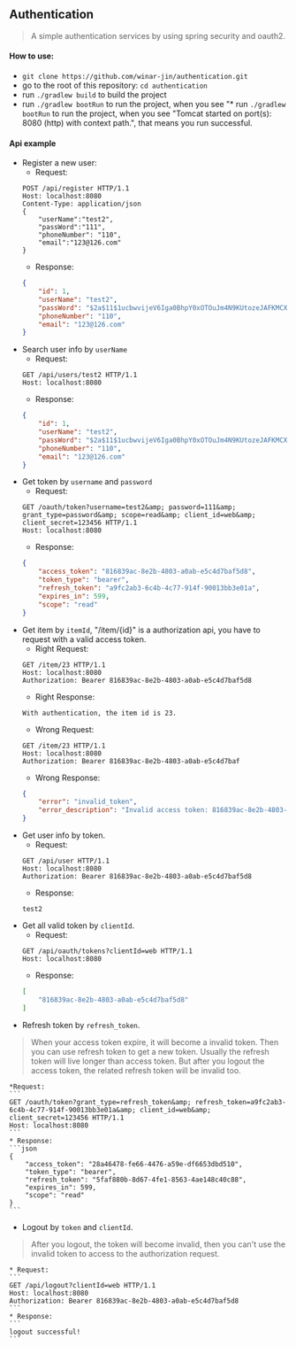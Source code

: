 ## Authentication 
> A simple authentication services by using spring security and oauth2.

#### How to use:
* `git clone https://github.com/winar-jin/authentication.git`
* go to the root of this repository: `cd authentication`
* run `./gradlew build` to build the project
* run `./gradlew bootRun` to run the project, when you see "* run `./gradlew bootRun` to run the project, when you see "Tomcat started on port(s): 8080 (http) with context path.", that means you run successful.

#### Api example
* Register a new user:
    * Request:
    ```
    POST /api/register HTTP/1.1
    Host: localhost:8080
    Content-Type: application/json
    {
        "userName":"test2",
        "passWord":"111",
        "phoneNumber": "110",
        "email":"123@126.com"
    }
    ```
    * Response:
    ```json
    {
        "id": 1,
        "userName": "test2",
        "passWord": "$2a$11$1ucbwvijeV6Iga0BhpY0xOTOuJm4N9KUtozeJAFKMCXiBujzauquG",
        "phoneNumber": "110",
        "email": "123@126.com"
    }
    ```
* Search user info by `userName`
    * Request:
    ```
    GET /api/users/test2 HTTP/1.1
    Host: localhost:8080
    ```
    * Response:
    ```json
    {
        "id": 1,
        "userName": "test2",
        "passWord": "$2a$11$1ucbwvijeV6Iga0BhpY0xOTOuJm4N9KUtozeJAFKMCXiBujzauquG",
        "phoneNumber": "110",
        "email": "123@126.com"
    }
    ```
* Get token by `username` and `password`
    * Request:
    ```
    GET /oauth/token?username=test2&amp; password=111&amp; grant_type=password&amp; scope=read&amp; client_id=web&amp; client_secret=123456 HTTP/1.1
    Host: localhost:8080
    ```
    * Response:
    ```json
    {
        "access_token": "816839ac-8e2b-4803-a0ab-e5c4d7baf5d8",
        "token_type": "bearer",
        "refresh_token": "a9fc2ab3-6c4b-4c77-914f-90013bb3e01a",
        "expires_in": 599,
        "scope": "read"
    }
    ```
* Get item by `itemId`, "/item/{id}" is a authorization api, you have to request with a valid access token.
    * Right Request:
    ```
    GET /item/23 HTTP/1.1
    Host: localhost:8080
    Authorization: Bearer 816839ac-8e2b-4803-a0ab-e5c4d7baf5d8
    ```
    * Right Response:
    ```
    With authentication, the item id is 23.
    ```
    * Wrong Request:
    ```
    GET /item/23 HTTP/1.1
    Host: localhost:8080
    Authorization: Bearer 816839ac-8e2b-4803-a0ab-e5c4d7baf
    ```
    * Wrong Response:
    ```json
    {
        "error": "invalid_token",
        "error_description": "Invalid access token: 816839ac-8e2b-4803-a0ab-e5c4d7baf"
    }
    ```
* Get user info by token.
    * Request:
    ```
    GET /api/user HTTP/1.1
    Host: localhost:8080
    Authorization: Bearer 816839ac-8e2b-4803-a0ab-e5c4d7baf5d8
    ```
    * Response:
    ```
    test2
    ```
* Get all valid token by `clientId`.
    * Request:
    ```
    GET /api/oauth/tokens?clientId=web HTTP/1.1
    Host: localhost:8080
    ```
    * Response:
    ```json
    [
        "816839ac-8e2b-4803-a0ab-e5c4d7baf5d8"
    ]
    ```
* Refresh token by `refresh_token`.
> When your access token expire, it will become a invalid token. Then you can use refresh token to get a new token. Usually the refresh token will live longer than access token. But after you logout the access token, the related refresh token will be invalid too.

    *Request:
    ```
    GET /oauth/token?grant_type=refresh_token&amp; refresh_token=a9fc2ab3-6c4b-4c77-914f-90013bb3e01a&amp; client_id=web&amp; client_secret=123456 HTTP/1.1
    Host: localhost:8080
    ```
    * Response:
    ```json
    {
        "access_token": "28a46478-fe66-4476-a59e-df6653dbd510",
        "token_type": "bearer",
        "refresh_token": "5faf880b-8d67-4fe1-8563-4ae148c40c88",
        "expires_in": 599,
        "scope": "read"
    }
    ```
* Logout by `token` and `clientId`.
> After you logout, the token will become invalid, then you can't use the invalid token to access to the authorization request.  

    * Request:
    ```
    GET /api/logout?clientId=web HTTP/1.1
    Host: localhost:8080
    Authorization: Bearer 816839ac-8e2b-4803-a0ab-e5c4d7baf5d8
    ``` 
    * Response:
    ```
    logout successful!
    ```

